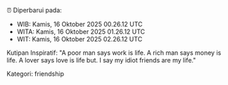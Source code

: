⏰ Diperbarui pada:
- WIB: Kamis, 16 Oktober 2025 00.26.12 UTC
- WITA: Kamis, 16 Oktober 2025 01.26.12 UTC
- WIT: Kamis, 16 Oktober 2025 02.26.12 UTC

Kutipan Inspiratif:
"A poor man says work is life. A rich man says money is life. A lover says love is life but. I say my idiot friends are my life."


Kategori: friendship

